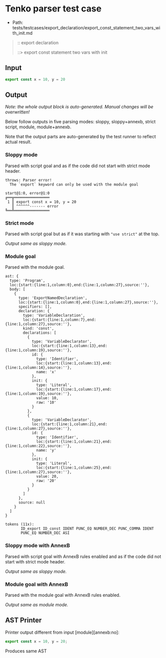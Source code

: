 # Tenko parser test case

- Path: tests/testcases/export_declaration/export_const_statement_two_vars_with_init.md

> :: export declaration
>
> ::> export const statement two vars with init

## Input

`````js
export const x = 10, y = 20
`````

## Output

_Note: the whole output block is auto-generated. Manual changes will be overwritten!_

Below follow outputs in five parsing modes: sloppy, sloppy+annexb, strict script, module, module+annexb.

Note that the output parts are auto-generated by the test runner to reflect actual result.

### Sloppy mode

Parsed with script goal and as if the code did not start with strict mode header.

`````
throws: Parser error!
  The `export` keyword can only be used with the module goal

start@1:0, error@1:0
╔══╦════════════════
 1 ║ export const x = 10, y = 20
   ║ ^^^^^^------- error
╚══╩════════════════

`````

### Strict mode

Parsed with script goal but as if it was starting with `"use strict"` at the top.

_Output same as sloppy mode._

### Module goal

Parsed with the module goal.

`````
ast: {
  type: 'Program',
  loc:{start:{line:1,column:0},end:{line:1,column:27},source:''},
  body: [
    {
      type: 'ExportNamedDeclaration',
      loc:{start:{line:1,column:0},end:{line:1,column:27},source:''},
      specifiers: [],
      declaration: {
        type: 'VariableDeclaration',
        loc:{start:{line:1,column:7},end:{line:1,column:27},source:''},
        kind: 'const',
        declarations: [
          {
            type: 'VariableDeclarator',
            loc:{start:{line:1,column:13},end:{line:1,column:19},source:''},
            id: {
              type: 'Identifier',
              loc:{start:{line:1,column:13},end:{line:1,column:14},source:''},
              name: 'x'
            },
            init: {
              type: 'Literal',
              loc:{start:{line:1,column:17},end:{line:1,column:19},source:''},
              value: 10,
              raw: '10'
            }
          },
          {
            type: 'VariableDeclarator',
            loc:{start:{line:1,column:21},end:{line:1,column:27},source:''},
            id: {
              type: 'Identifier',
              loc:{start:{line:1,column:21},end:{line:1,column:22},source:''},
              name: 'y'
            },
            init: {
              type: 'Literal',
              loc:{start:{line:1,column:25},end:{line:1,column:27},source:''},
              value: 20,
              raw: '20'
            }
          }
        ]
      },
      source: null
    }
  ]
}

tokens (11x):
       ID_export ID_const IDENT PUNC_EQ NUMBER_DEC PUNC_COMMA IDENT
       PUNC_EQ NUMBER_DEC ASI
`````

### Sloppy mode with AnnexB

Parsed with script goal with AnnexB rules enabled and as if the code did not start with strict mode header.

_Output same as sloppy mode._

### Module goal with AnnexB

Parsed with the module goal with AnnexB rules enabled.

_Output same as module mode._

## AST Printer

Printer output different from input [module][annexb:no]:

````js
export const x = 10, y = 20;
````

Produces same AST
